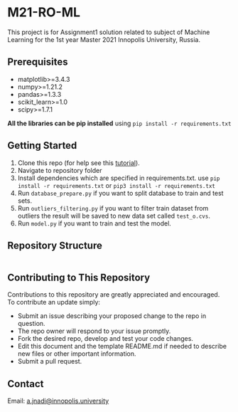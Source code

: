 # M21-RO-ML

This project is for Assignment1 solution related to subject of Machine Learning for the 1st year Master 2021 Innopolis University, Russia.


## Prerequisites

* matplotlib>=3.4.3
* numpy>=1.21.2
* pandas>=1.3.3
* scikit_learn>=1.0
* scipy>=1.7.1

**All the libraries can be pip installed** using `pip install -r requirements.txt`

## Getting Started

1. Clone this repo (for help see this [tutorial](https://help.github.com/articles/cloning-a-repository/)).
1. Navigate to repository folder
1. Install dependencies which are specified in requirements.txt. use `pip install -r requirements.txt` or `pip3 install -r requirements.txt`
1. Run `database_prepare.py` if you want to split database to train and test sets.
1. Run `outliers_filtering.py` if you want to filter train dataset from outliers the result will be saved to new data set called `test_o.cvs`.
1. Run `model.py` if you want to train and test the model.

## Repository Structure

```

```

## Contributing to This Repository
Contributions to this repository are greatly appreciated and encouraged.<br>
To contribute an update simply:
* Submit an issue describing your proposed change to the repo in question.
* The repo owner will respond to your issue promptly.
* Fork the desired repo, develop and test your code changes.
* Edit this document and the template README.md if needed to describe new files or other important information.
* Submit a pull request.

## Contact
Email: a.jnadi@innopolis.university

